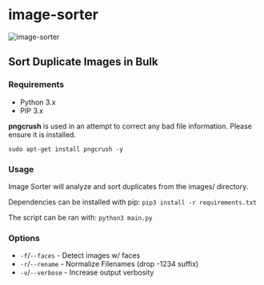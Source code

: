 # image-sorter

![image-sorter](https://miro.medium.com/max/1024/1*k-mR5gvaYYj7IB_-eNw7VQ.jpeg)

## Sort Duplicate Images in Bulk

### Requirements

- Python 3.x
- PIP 3.x

**pngcrush** is used in an attempt to correct any bad file information. Please ensure it is installed.

`sudo apt-get install pngcrush -y`

### Usage

Image Sorter will analyze and sort duplicates from the images/ directory.

Dependencies can be installed with pip:
`pip3 install -r requirements.txt`

The script can be ran with:
`python3 main.py`

### Options

- `-f`/`--faces` - Detect images w/ faces
- `-r`/`--rename` - Normalize Filenames (drop -1234 suffix)
- `-v`/`--verbose` - Increase output verbosity